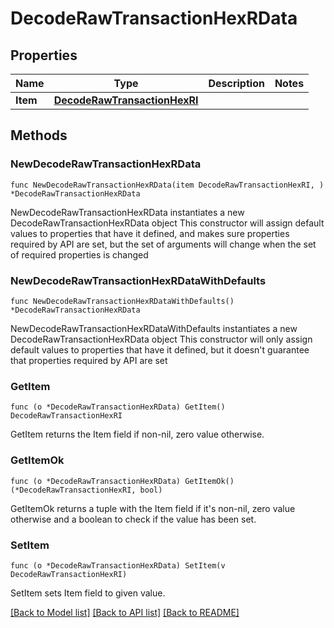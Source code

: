 # DecodeRawTransactionHexRData

## Properties

Name | Type | Description | Notes
------------ | ------------- | ------------- | -------------
**Item** | [**DecodeRawTransactionHexRI**](DecodeRawTransactionHexRI.md) |  | 

## Methods

### NewDecodeRawTransactionHexRData

`func NewDecodeRawTransactionHexRData(item DecodeRawTransactionHexRI, ) *DecodeRawTransactionHexRData`

NewDecodeRawTransactionHexRData instantiates a new DecodeRawTransactionHexRData object
This constructor will assign default values to properties that have it defined,
and makes sure properties required by API are set, but the set of arguments
will change when the set of required properties is changed

### NewDecodeRawTransactionHexRDataWithDefaults

`func NewDecodeRawTransactionHexRDataWithDefaults() *DecodeRawTransactionHexRData`

NewDecodeRawTransactionHexRDataWithDefaults instantiates a new DecodeRawTransactionHexRData object
This constructor will only assign default values to properties that have it defined,
but it doesn't guarantee that properties required by API are set

### GetItem

`func (o *DecodeRawTransactionHexRData) GetItem() DecodeRawTransactionHexRI`

GetItem returns the Item field if non-nil, zero value otherwise.

### GetItemOk

`func (o *DecodeRawTransactionHexRData) GetItemOk() (*DecodeRawTransactionHexRI, bool)`

GetItemOk returns a tuple with the Item field if it's non-nil, zero value otherwise
and a boolean to check if the value has been set.

### SetItem

`func (o *DecodeRawTransactionHexRData) SetItem(v DecodeRawTransactionHexRI)`

SetItem sets Item field to given value.



[[Back to Model list]](../README.md#documentation-for-models) [[Back to API list]](../README.md#documentation-for-api-endpoints) [[Back to README]](../README.md)


